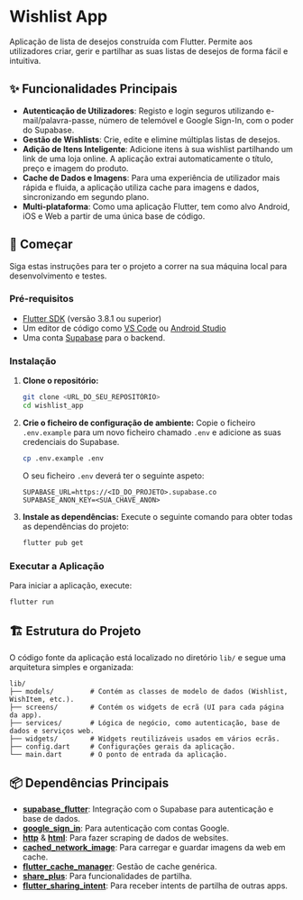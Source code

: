 # Wishlist App

Aplicação de lista de desejos construída com Flutter. Permite aos utilizadores criar, gerir e partilhar as suas listas de desejos de forma fácil e intuitiva.

## ✨ Funcionalidades Principais

- **Autenticação de Utilizadores**: Registo e login seguros utilizando e-mail/palavra-passe, número de telemóvel e Google Sign-In, com o poder do Supabase.
- **Gestão de Wishlists**: Crie, edite e elimine múltiplas listas de desejos.
- **Adição de Itens Inteligente**: Adicione itens à sua wishlist partilhando um link de uma loja online. A aplicação extrai automaticamente o título, preço e imagem do produto.
- **Cache de Dados e Imagens**: Para uma experiência de utilizador mais rápida e fluida, a aplicação utiliza cache para imagens e dados, sincronizando em segundo plano.
- **Multi-plataforma**: Como uma aplicação Flutter, tem como alvo Android, iOS e Web a partir de uma única base de código.

## 🚀 Começar

Siga estas instruções para ter o projeto a correr na sua máquina local para desenvolvimento e testes.

### Pré-requisitos

- [Flutter SDK](https://flutter.dev/docs/get-started/install) (versão 3.8.1 ou superior)
- Um editor de código como [VS Code](https://code.visualstudio.com/) ou [Android Studio](https://developer.android.com/studio)
- Uma conta [Supabase](https://supabase.com) para o backend.

### Instalação

1.  **Clone o repositório:**
    ```sh
    git clone <URL_DO_SEU_REPOSITÓRIO>
    cd wishlist_app
    ```

2.  **Crie o ficheiro de configuração de ambiente:**
    Copie o ficheiro `.env.example` para um novo ficheiro chamado `.env` e adicione as suas credenciais do Supabase.
    ```sh
    cp .env.example .env
    ```
    O seu ficheiro `.env` deverá ter o seguinte aspeto:
    ```
    SUPABASE_URL=https://<ID_DO_PROJETO>.supabase.co
    SUPABASE_ANON_KEY=<SUA_CHAVE_ANON>
    ```

3.  **Instale as dependências:**
    Execute o seguinte comando para obter todas as dependências do projeto:
    ```sh
    flutter pub get
    ```

### Executar a Aplicação

Para iniciar a aplicação, execute:
```sh
flutter run
```

## 🏗️ Estrutura do Projeto

O código fonte da aplicação está localizado no diretório `lib/` e segue uma arquitetura simples e organizada:

```
lib/
├── models/         # Contém as classes de modelo de dados (Wishlist, WishItem, etc.).
├── screens/        # Contém os widgets de ecrã (UI para cada página da app).
├── services/       # Lógica de negócio, como autenticação, base de dados e serviços web.
├── widgets/        # Widgets reutilizáveis usados em vários ecrãs.
├── config.dart     # Configurações gerais da aplicação.
└── main.dart       # O ponto de entrada da aplicação.
```

## 📦 Dependências Principais

- **[supabase_flutter](https://pub.dev/packages/supabase_flutter)**: Integração com o Supabase para autenticação e base de dados.
- **[google_sign_in](https://pub.dev/packages/google_sign_in)**: Para autenticação com contas Google.
- **[http](https://pub.dev/packages/http)** & **[html](https://pub.dev/packages/html)**: Para fazer scraping de dados de websites.
- **[cached_network_image](https://pub.dev/packages/cached_network_image)**: Para carregar e guardar imagens da web em cache.
- **[flutter_cache_manager](https://pub.dev/packages/flutter_cache_manager)**: Gestão de cache genérica.
- **[share_plus](https://pub.dev/packages/share_plus)**: Para funcionalidades de partilha.
- **[flutter_sharing_intent](https://pub.dev/packages/flutter_sharing_intent)**: Para receber intents de partilha de outras apps.